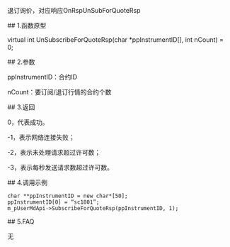 <p>退订询价，对应响应OnRspUnSubForQuoteRsp</p>
<span class="anchor" id="812bd2e6-0fd0-4934-90c2-82333cabaeb3"></span>
## 1.函数原型
<p>virtual int UnSubscribeForQuoteRsp(char *ppInstrumentID[], int nCount) = 0;</p>
<span class="anchor" id="5a098e42-fa53-4869-8ec8-aca0461583e1"></span>
## 2.参数
<p>ppInstrumentID：合约ID</p>
<p>nCount：要订阅/退订行情的合约个数</p>
<span class="anchor" id="3d606f8d-c181-4c9f-9194-c6dc428269e6"></span>
## 3.返回
<p>0，代表成功。</p>
<p>-1，表示网络连接失败；</p>
<p>-2，表示未处理请求超过许可数；</p>
<p>-3，表示每秒发送请求数超过许可数。</p>
<span class="anchor" id="c67b373d-c3ad-45a2-bfa3-a484dcad40d3"></span>
## 4.调用示例
<pre><code>char **ppInstrumentID = new char*[50];
ppInstrumentID[0] = “sc1801”;
m_pUserMdApi-&gt;SubscribeForQuoteRsp(ppInstrumentID, 1);
</code></pre>
<span class="anchor" id="c05988e1-c576-47a3-8415-40dfd876a35f"></span>
## 5.FAQ
<p>无</p>
